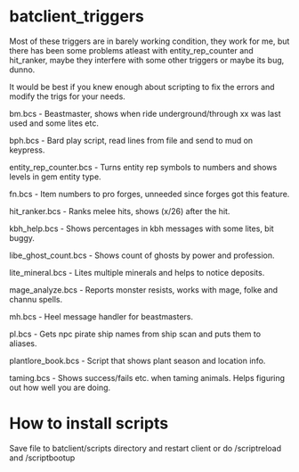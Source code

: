 
batclient_triggers
==================
Most of these triggers are in barely working condition, they work for me, but there has been some problems atleast with entity_rep_counter and hit_ranker, maybe they interfere with some other triggers or maybe its bug, dunno.

It would be best if you knew enough about scripting to fix the errors and modify the trigs for your needs.


bm.bcs - Beastmaster, shows when ride underground/through xx was last used and some lites etc.

bph.bcs - Bard play script, read lines from file and send to mud on keypress.

entity_rep_counter.bcs - Turns entity rep symbols to numbers and shows levels in gem entity type.

fn.bcs - Item numbers to pro forges, unneeded since forges got this feature.

hit_ranker.bcs - Ranks melee hits, shows (x/26) after the hit.

kbh_help.bcs - Shows percentages in kbh messages with some lites, bit buggy.

libe_ghost_count.bcs - Shows count of ghosts by power and profession. <a href="https://github.com/celoko/batclient_triggers/blob/master/libe_ghost_count.bcsi"></a>

lite_mineral.bcs - Lites multiple minerals and helps to notice deposits.

mage_analyze.bcs - Reports monster resists, works with mage, folke and channu spells.

mh.bcs - Heel message handler for beastmasters. 

pl.bcs - Gets npc pirate ship names from ship scan and puts them to aliases.

plantlore_book.bcs - Script that shows plant season and location info.

taming.bcs - Shows success/fails etc. when taming animals. Helps figuring out how well you are doing.



How to install scripts
======================
Save file to batclient/scripts directory and restart client or do /scriptreload and /scriptbootup
